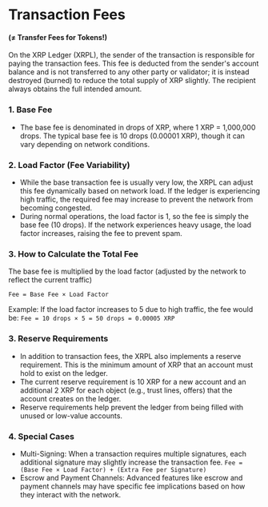 # Transaction Fees 
#### (≠ Transfer Fees for Tokens!)

On the XRP Ledger (XRPL), the sender of the transaction is responsible for paying the transaction fees. This fee is deducted from the sender's account balance and is not transferred to any other party or validator; it is instead destroyed (burned) to reduce the total supply of XRP slightly. The recipient always obtains the full intended amount.

### 1. Base Fee
- The base fee is denominated in drops of XRP, where 1 XRP = 1,000,000 drops. The typical base fee is 10 drops (0.00001 XRP), though it can vary depending on network conditions.


### 2. Load Factor (Fee Variability)
- While the base transaction fee is usually very low, the XRPL can adjust this fee dynamically based on network load. If the ledger is experiencing high traffic, the required fee may increase to prevent the network from becoming congested.
- During normal operations, the load factor is 1, so the fee is simply the base fee (10 drops). If the network experiences heavy usage, the load factor increases, raising the fee to prevent spam.

### 3. How to Calculate the Total Fee

The base fee is multiplied by the load factor (adjusted by the network to reflect the current traffic) 

`Fee = Base Fee × Load Factor`

Example: If the load factor increases to 5 due to high traffic, the fee would be:
`Fee = 10 drops × 5 = 50 drops = 0.00005 XRP`

### 3. Reserve Requirements
- In addition to transaction fees, the XRPL also implements a reserve requirement. This is the minimum amount of XRP that an account must hold to exist on the ledger.
- The current reserve requirement is 10 XRP for a new account and an additional 2 XRP for each object (e.g., trust lines, offers) that the account creates on the ledger.
- Reserve requirements help prevent the ledger from being filled with unused or low-value accounts.

### 4. Special Cases
- Multi-Signing: When a transaction requires multiple signatures, each additional signature may slightly increase the transaction fee.
  `Fee = (Base Fee × Load Factor) + (Extra Fee per Signature)`
- Escrow and Payment Channels: Advanced features like escrow and payment channels may have specific fee implications based on how they interact with   the network.
